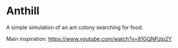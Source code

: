 # Anthill

A simple simulation of an ant colony searching for food.

Main inspiration: https://www.youtube.com/watch?v=81GQNPJip2Y